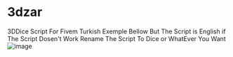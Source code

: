 # 3dzar
3DDice Script For Fivem Turkish Exemple Bellow But The Script is English if The Script Dosen't Work Rename The Script To Dice or WhatEver You Want
![image](https://github.com/Gold14567/3dzar/blob/main/3dzarimage.png?raw=true)
